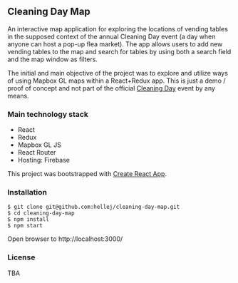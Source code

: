 
## Cleaning Day Map
An interactive map application for exploring the locations of vending tables in the supposed context of the annual Cleaning Day event (a day when anyone can host a pop-up flea market). The app allows users to add new vending tables to the map and search for tables by using both a search field and the map window as filters. 

The initial and main objective of the project was to explore and utilize ways of using Mapbox GL maps within a React+Redux app. This is just a demo / proof of concept and not part of the official [Cleaning Day](http://siivouspaiva.com/en/info/basics-of-cleaning-day) event by any means. 

### Main technology stack
* React
* Redux
* Mapbox GL JS
* React Router
* Hosting: Firebase

This project was bootstrapped with [Create React App](https://github.com/facebookincubator/create-react-app).

### Installation
```
$ git clone git@github.com:hellej/cleaning-day-map.git
$ cd cleaning-day-map
$ npm install
$ npm start
```
Open browser to http://localhost:3000/

### License
TBA